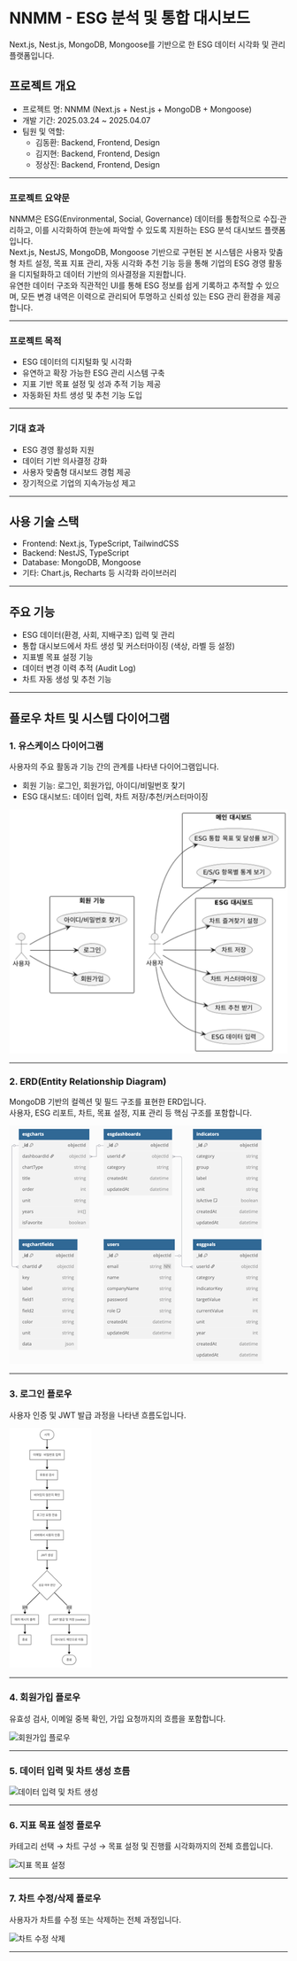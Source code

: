 # NNMM - ESG 분석 및 통합 대시보드

Next.js, Nest.js, MongoDB, Mongoose를 기반으로 한 ESG 데이터 시각화 및 관리 플랫폼입니다.

## 프로젝트 개요

- 프로젝트 명: NNMM (Next.js + Nest.js + MongoDB + Mongoose)
- 개발 기간: 2025.03.24 ~ 2025.04.07
- 팀원 및 역할:
  - 김동환: Backend, Frontend, Design
  - 김지현: Backend, Frontend, Design
  - 정상진: Backend, Frontend, Design

---

### 프로젝트 요약문

NNMM은 ESG(Environmental, Social, Governance) 데이터를 통합적으로 수집·관리하고, 이를 시각화하여 한눈에 파악할 수 있도록 지원하는 ESG 분석 대시보드 플랫폼입니다.  
Next.js, NestJS, MongoDB, Mongoose 기반으로 구현된 본 시스템은 사용자 맞춤형 차트 설정, 목표 지표 관리, 자동 시각화 추천 기능 등을 통해 기업의 ESG 경영 활동을 디지털화하고 데이터 기반의 의사결정을 지원합니다.  
유연한 데이터 구조와 직관적인 UI를 통해 ESG 정보를 쉽게 기록하고 추적할 수 있으며, 모든 변경 내역은 이력으로 관리되어 투명하고 신뢰성 있는 ESG 관리 환경을 제공합니다.

---

### 프로젝트 목적

- ESG 데이터의 디지털화 및 시각화
- 유연하고 확장 가능한 ESG 관리 시스템 구축
- 지표 기반 목표 설정 및 성과 추적 기능 제공
- 자동화된 차트 생성 및 추천 기능 도입

---

### 기대 효과

- ESG 경영 활성화 지원
- 데이터 기반 의사결정 강화
- 사용자 맞춤형 대시보드 경험 제공
- 장기적으로 기업의 지속가능성 제고

---

## 사용 기술 스택

- Frontend: Next.js, TypeScript, TailwindCSS
- Backend: NestJS, TypeScript
- Database: MongoDB, Mongoose
- 기타: Chart.js, Recharts 등 시각화 라이브러리

---

## 주요 기능

- ESG 데이터(환경, 사회, 지배구조) 입력 및 관리
- 통합 대시보드에서 차트 생성 및 커스터마이징 (색상, 라벨 등 설정)
- 지표별 목표 설정 기능
- 데이터 변경 이력 추적 (Audit Log)
- 차트 자동 생성 및 추천 기능

---

## 플로우 차트 및 시스템 다이어그램

### 1. 유스케이스 다이어그램

사용자의 주요 활동과 기능 간의 관계를 나타낸 다이어그램입니다.

- 회원 기능: 로그인, 회원가입, 아이디/비밀번호 찾기
- ESG 대시보드: 데이터 입력, 차트 저장/추천/커스터마이징

![유스케이스 다이어그램](./assets/유스케이스.png)

---

### 2. ERD(Entity Relationship Diagram)

MongoDB 기반의 컬렉션 및 필드 구조를 표현한 ERD입니다.  
사용자, ESG 리포트, 차트, 목표 설정, 지표 관리 등 핵심 구조를 포함합니다.

![ERD](./assets/ERD.png)

---

### 3. 로그인 플로우

사용자 인증 및 JWT 발급 과정을 나타낸 흐름도입니다.

![로그인 플로우](./assets/로그인.png)

---

### 4. 회원가입 플로우

유효성 검사, 이메일 중복 확인, 가입 요청까지의 흐름을 포함합니다.

![회원가입 플로우](./assets/회원가입.png)

---

### 5. 데이터 입력 및 차트 생성 흐름

![데이터 입력 및 차트 생성](./assets/데이터%20입력%20및%20차트%20생성.png)

---

### 6. 지표 목표 설정 플로우

카테고리 선택 → 차트 구성 → 목표 설정 및 진행률 시각화까지의 전체 흐름입니다.

![지표 목표 설정](./assets/지표%20목표%20설정.png)

---

### 7. 차트 수정/삭제 플로우

사용자가 차트를 수정 또는 삭제하는 전체 과정입니다.

![차트 수정 삭제](./assets/차트%20수정%20삭제.png)

---
